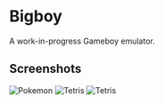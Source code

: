 # Bigboy
A work-in-progress Gameboy emulator.

## Screenshots
![Pokemon](https://dandigit.com/assets/img/pokemon-1.png)
![Tetris](https://dandigit.com/assets/img/pokemon-2.png)
![Tetris](https://dandigit.com/assets/img/pokemon-3.png)
